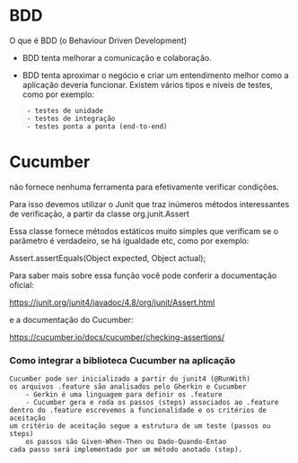 # BDD
O que é BDD (o Behaviour Driven Development)
- BDD tenta melhorar a comunicação e colaboração.
- BDD tenta aproximar o negócio e criar um entendimento melhor como a aplicação deveria funcionar.
   Existem vários tipos e níveis de testes, como por exemplo:

       - testes de unidade
       - testes de integração
       - testes ponta a ponta (end-to-end)

# Cucumber
não fornece nenhuma ferramenta para efetivamente verificar condições.

Para isso devemos utilizar o Junit que traz inúmeros métodos interessantes de verificação, a partir da classe org.junit.Assert

Essa classe fornece métodos estáticos muito simples que verificam se o parâmetro é verdadeiro, se há igualdade etc, como por exemplo:

Assert.assertEquals(Object expected, Object actual);

Para saber mais sobre essa função você pode conferir a documentação oficial:

https://junit.org/junit4/javadoc/4.8/org/junit/Assert.html

e a documentação do Cucumber:

https://cucumber.io/docs/cucumber/checking-assertions/



### Como integrar a biblioteca Cucumber na aplicação

    Cucumber pode ser inicializado a partir do junit4 (@RunWith)
    os arquivos .feature são analisados pelo Gherkin e Cucumber
        - Gerkin é uma linguagem para definir os .feature
        - Cucumber gera e roda os passos (steps) associados ao .feature
    dentro do .feature escrevemos a funcionalidade e os critérios de aceitação
    um critério de aceitação segue a estrutura de um teste (passos ou steps)
        os passos são Given-When-Then ou Dado-Quando-Entao
    cada passo será implementado por um método anotado (step).

